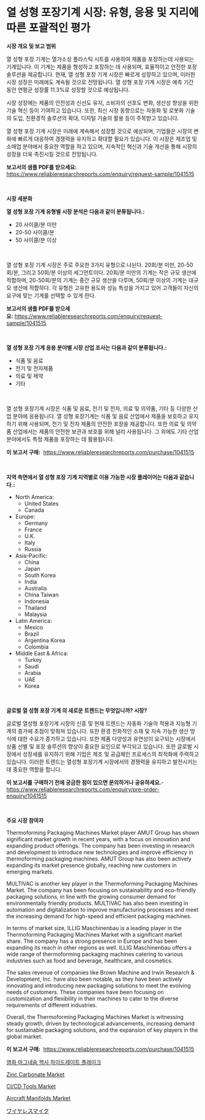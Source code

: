 <p><h1>열 성형 포장기계 시장: 유형, 응용 및 지리에 따른 포괄적인 평가</h1></p><p><strong>시장 개요 및 보고 범위</strong></p>
<p><p>열 성형 포장 기계는 열가소성 플라스틱 시트를 사용하여 제품을 포장하는데 사용되는 기계입니다. 이 기계는 제품을 형성하고 포장하는 데 사용되며, 효율적이고 안전한 포장 솔루션을 제공합니다. 현재, 열 성형 포장 기계 시장은 빠르게 성장하고 있으며, 이러한 시장 성장은 미래에도 계속될 것으로 전망됩니다. 열 성형 포장 기계 시장은 예측 기간 동안 연평균 성장률 11.3%로 성장할 것으로 예상됩니다. </p><p>시장 성장에는 제품의 안전성과 신선도 유지, 소비자의 선호도 변화, 생산성 향상을 위한 기술 혁신 등이 기여하고 있습니다. 또한, 최신 시장 동향으로는 자동화 및 로봇화 기술의 도입, 친환경적 솔루션의 확대, 디지털 기술의 활용 등이 주목받고 있습니다.</p><p>열 성형 포장 기계 시장은 미래에 계속해서 성장할 것으로 예상되며, 기업들은 시장의 변화에 빠르게 대응하여 경쟁력을 유지하고 확대할 필요가 있습니다. 이 시장은 제조업 및 소매업 분야에서 중요한 역할을 하고 있으며, 지속적인 혁신과 기술 개선을 통해 시장의 성장을 더욱 촉진시킬 것으로 전망됩니다.</p></p>
<p><strong>보고서의 샘플 PDF를 받으세요:</strong> <a href="https://www.reliableresearchreports.com/enquiry/request-sample/1041515">https://www.reliableresearchreports.com/enquiry/request-sample/1041515</a></p>
<p>&nbsp;</p>
<p><strong>시장 세분화</strong></p>
<p><strong>열 성형 포장 기계 유형별 시장 분석은 다음과 같이 분류됩니다.:</strong></p>
<p><ul><li>20 사이클/분 미만</li><li>20-50 사이클/분</li><li>50 사이클/분 이상</li></ul></p>
<p>&nbsp;</p>
<p><p>열 성형 포장 기계 시장은 주로 주요한 3가지 유형으로 나뉜다. 20회/분 미만, 20-50회/분, 그리고 50회/분 이상의 세그먼트이다. 20회/분 미만의 기계는 작은 규모 생산에 적합하며, 20-50회/분의 기계는 중간 규모 생산을 다루며, 50회/분 이상의 기계는 대규모 생산에 적합하다. 각 유형은 고유한 용도와 성능 특성을 가지고 있어 고객들이 자신의 요구에 맞는 기계를 선택할 수 있게 한다.</p></p>
<p><strong>보고서의 샘플 PDF를 받으세요:</strong>&nbsp;<a href="https://www.reliableresearchreports.com/enquiry/request-sample/1041515">https://www.reliableresearchreports.com/enquiry/request-sample/1041515</a></p>
<p>&nbsp;</p>
<p><strong> 열 성형 포장 기계 응용 분야별 시장 산업 조사는 다음과 같이 분류됩니다.:</strong></p>
<p><ul><li>식품 및 음료</li><li>전기 및 전자제품</li><li>의료 및 제약</li><li>기타</li></ul></p>
<p>&nbsp;</p>
<p><p>열 성형 포장기계 시장은 식품 및 음료, 전기 및 전자, 의료 및 의약품, 기타 등 다양한 산업 분야에 응용됩니다. 열 성형 포장기계는 식품 및 음료 산업에서 제품을 보호하고 유지하기 위해 사용되며, 전기 및 전자 제품의 안전한 포장을 제공합니다. 또한 의료 및 의약품 산업에서는 제품의 안전한 보관과 보호를 위해 널리 사용됩니다. 그 외에도 기타 산업 분야에서도 특정 제품을 포장하는 데 활용됩니다.</p></p>
<p><strong>이 보고서 구매:</strong>&nbsp; <a href="https://www.reliableresearchreports.com/purchase/1041515">https://www.reliableresearchreports.com/purchase/1041515</a></p>
<p>&nbsp;</p>
<p><strong>지역 측면에서 열 성형 포장 기계 지역별로 이용 가능한 시장 플레이어는 다음과 같습니다.:</strong></p>
<p><ul>
    <li>
        North America:
        <ul>
            <li>United States</li>
            <li>Canada</li>
        </ul>
    </li>
    <li>
        Europe:
        <ul>
            <li>Germany</li>
            <li>France</li>
            <li>U.K.</li>
            <li>Italy</li>
            <li>Russia</li>
        </ul>
    </li>
    <li>
        Asia-Pacific:
        <ul>
            <li>China</li>
            <li>Japan</li>
            <li>South Korea</li>
            <li>India</li>
            <li>Australia</li>
            <li>China Taiwan</li>
            <li>Indonesia</li>
            <li>Thailand</li>
            <li>Malaysia</li>
        </ul>
    </li>
    <li>
        Latin America:
        <ul>
            <li>Mexico</li>
            <li>Brazil</li>
            <li>Argentina Korea</li>
            <li>Colombia</li>
        </ul>
    </li>
    <li>
        Middle East & Africa:
        <ul>
            <li>Turkey</li>
            <li>Saudi</li>
            <li>Arabia</li>
            <li>UAE</li>
            <li>Korea</li>
        </ul>
    </li>
    </ul></p>
<p>&nbsp;</p>
<p><strong>글로벌 열 성형 포장 기계 의 새로운 트렌드는 무엇입니까? 시장?</strong></p>
<p><p>글로벌 열성형 포장기계 시장의 신흥 및 현재 트렌드는 자동화 기술의 적용과 지능형 기계의 증가에 초점이 맞춰져 있습니다. 또한 환경 친화적인 소재 및 지속 가능한 생산 방식에 대한 수요가 증가하고 있습니다. 또한 제품 다양성과 유연성이 요구되는 시장에서 상품 선별 및 포장 솔루션의 향상이 중요한 요인으로 부각되고 있습니다. 또한 글로벌 시장에서 성장세를 유지하기 위해 기업은 제조 및 공급체인 프로세스의 최적화에 주력하고 있습니다. 이러한 트렌드는 열성형 포장기계 시장에서의 경쟁력을 유지하고 발전시키는데 중요한 역할을 합니다.</p></p>
<p><strong>이 보고서를 구매하기 전에 궁금한 점이 있으면 문의하거나 공유하세요.</strong>- <a href="https://www.reliableresearchreports.com/enquiry/pre-order-enquiry/1041515">https://www.reliableresearchreports.com/enquiry/pre-order-enquiry/1041515</a></p>
<p>&nbsp;</p>
<p><strong>주요 시장 참여자</strong></p>
<p><p>Thermoforming Packaging Machines Market player AMUT Group has shown significant market growth in recent years, with a focus on innovation and expanding product offerings. The company has been investing in research and development to introduce new technologies and improve efficiency in thermoforming packaging machines. AMUT Group has also been actively expanding its market presence globally, reaching new customers in emerging markets.</p><p>MULTIVAC is another key player in the Thermoforming Packaging Machines Market. The company has been focusing on sustainability and eco-friendly packaging solutions, in line with the growing consumer demand for environmentally friendly products. MULTIVAC has also been investing in automation and digitalization to improve manufacturing processes and meet the increasing demand for high-speed and efficient packaging machines.</p><p>In terms of market size, ILLIG Maschinenbau is a leading player in the Thermoforming Packaging Machines Market with a significant market share. The company has a strong presence in Europe and has been expanding its reach in other regions as well. ILLIG Maschinenbau offers a wide range of thermoforming packaging machines catering to various industries such as food and beverage, healthcare, and cosmetics.</p><p>The sales revenue of companies like Brown Machine and Irwin Research & Development, Inc. have also been notable, as they have been actively innovating and introducing new packaging solutions to meet the evolving needs of customers. These companies have been focusing on customization and flexibility in their machines to cater to the diverse requirements of different industries.</p><p>Overall, the Thermoforming Packaging Machines Market is witnessing steady growth, driven by technological advancements, increasing demand for sustainable packaging solutions, and the expansion of key players in the global market.</p></p>
<p><strong>이 보고서 구매:</strong>&nbsp;&nbsp;<a href="https://www.reliableresearchreports.com/purchase/1041515">https://www.reliableresearchreports.com/purchase/1041515</a></p>
<p><p><a href="https://github.com/xvz497517413/Market-Research-Report-List-1/blob/main/3352810190012.md">염화 마그네슘 헥사 하이드레이트 플레이크</a></p><p><a href="https://github.com/mahnoor2003/Market-Research-Report-List-3/blob/main/zinc-carbonate-market.md">Zinc Carbonate Market</a></p><p><a href="https://invited-way-688.notion.site/CI-CD-Tools-Market-Research-Report-Provides-thorough-Industry-Overview-which-offers-an-In-Depth-Ana-d4bc178a871e4b4cb1dd5fa6373ed536">CI/CD Tools Market</a></p><p><a href="https://mire-aunt-385.notion.site/Global-Aircraft-Manifolds-Market-by-Types-Applications-and-Major-Players-with-Regional-Growth-Rat-8a63a60dd1f64ab9afa1c224147cbbc8">Aircraft Manifolds Market</a></p><p><a href="https://github.com/mcbeesbxa270/Market-Research-Report-List-1/blob/main/6404141190138.md">ワイヤレスマイク</a></p></p>
